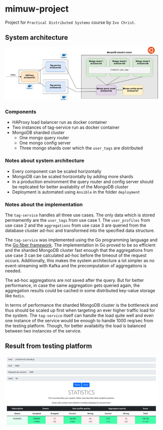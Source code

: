 # mimuw-project

Project for `Practical Distributed Systems` course by `Ivo Christ`.

## System architecture

![System architecture](docs/mimuw-architecture.drawio.png "System architecture")

### Components

- HAProxy load balancer run as docker container
- Two instances of tag-service run as docker container
- MongoDB sharded cluster
  - One mongo query router
  - One mongo config server
  - Three mongo shards over which the `user_tags` are distributed

### Notes about system architecture

- Every component can be scaled horizontally
- MongoDB can be scaled horizontally by adding more shards
- In a production environment the query router and config server should be replicated for better availabilty of the MongoDB cluster
- Deployment is automated using `Ansible` in the folder `deployment`

### Notes about the implementation

The `tag-service` handles all three use cases. The only data which is stored permamently are the `user_tags` from use case 1. The `user_profiles` from use case 2 and the `aggregations` from use case 3 are queried from the database cluster ad-hoc and transformed into the specified data structure.

The `tag-service` was implemented using the Go programming language and the [Go fiber framework](https://gofiber.io/). The implementation in Go proved to be so efficient and the sharded MongoDB cluster fast enough that the aggregations from use case 3 can be calculated ad-hoc before the timeout of the request occurs. Additionally, this makes the system architecture a lot simpler as no event-streaming with Kafka and the precomputation of aggregations is needed.

The ad-hoc aggregations are not saved after the query. But for better performance, in case the same aggregation gets queried again, the aggregation results could be cached in some distributed key-value storage like `Redis`.

In terms of performance the sharded MongoDB cluster is the bottleneck and thus should be scaled up first when targeting an ever higher traffic load for the system. The `tag-service` itself can handle the load quite well and even one instance of the service would be enough to handle 1000 req/sec from the testing platform. Though, for better availabilty the load is balanced between two instances of the service.

## Result from testing platform

![Result testing platform](docs/result-testing-platform.png "Result testing platform")
